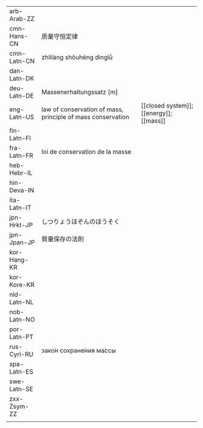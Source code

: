 | | | |
|-|-|-|
| arb-Arab-ZZ |  |  |
| cmn-Hans-CN | 质量守恒定律 |  |
| cmn-Latn-CN | zhìliàng shǒuhéng dìnglǜ |  |
| dan-Latn-DK |  |  |
| deu-Latn-DE | Massenerhaltungssatz [m] |  |
| eng-Latn-US | law of conservation of mass, principle of mass conservation | [[closed system]]; [[energy]]; [[mass]] |
| fin-Latn-FI |  |  |
| fra-Latn-FR | loi de conservation de la masse |  |
| heb-Hebr-IL |  |  |
| hin-Deva-IN |  |  |
| ita-Latn-IT |  |  |
| jpn-Hrkt-JP | しつりょうほぞんのほうそく |  |
| jpn-Jpan-JP | 質量保存の法則 |  |
| kor-Hang-KR |  |  |
| kor-Kore-KR |  |  |
| nld-Latn-NL |  |  |
| nob-Latn-NO |  |  |
| por-Latn-PT |  |  |
| rus-Cyrl-RU | зако́н сохране́ния ма́ссы |  |
| spa-Latn-ES |  |  |
| swe-Latn-SE |  |  |
| zxx-Zsym-ZZ |  |  |
|  |  |  |